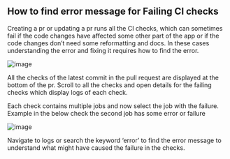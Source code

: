 ## How to find error message for Failing CI checks

Creating a pr or updating a pr runs all the CI checks, which can sometimes fail if the code changes have affected some other part of the app or if the code changes don’t need some reformatting and docs. In these cases understanding the error and fixing it requires how to find the error.

![image](https://user-images.githubusercontent.com/54740946/135907913-3e542b99-ff10-420e-819c-dac818033679.png)


All the checks of the latest commit in the pull request are displayed at the bottom of the pr. Scroll to all the checks and open details for the failing checks which display logs of each check.

Each check contains multiple jobs and now select the job with the failure.
Example in the below check the second job has some error or failure

![image](https://user-images.githubusercontent.com/54740946/135908001-eb46d5f1-2c1c-43ec-be62-8fab58bb00ec.png)


Navigate to logs or search the keyword ‘error’ to find the error message to understand what might have caused the failure in the checks.
